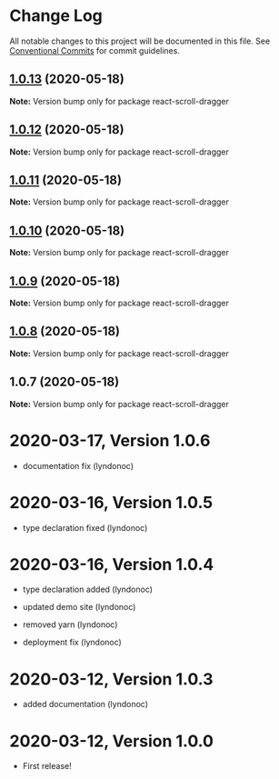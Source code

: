 # Change Log

All notable changes to this project will be documented in this file.
See [Conventional Commits](https://conventionalcommits.org) for commit guidelines.

## [1.0.13](https://github.com/lyndonoc/react-depot/compare/react-scroll-dragger@1.0.12...react-scroll-dragger@1.0.13) (2020-05-18)

**Note:** Version bump only for package react-scroll-dragger





## [1.0.12](https://github.com/lyndonoc/react-depot/compare/react-scroll-dragger@1.0.11...react-scroll-dragger@1.0.12) (2020-05-18)

**Note:** Version bump only for package react-scroll-dragger





## [1.0.11](https://github.com/lyndonoc/react-depot/compare/react-scroll-dragger@1.0.10...react-scroll-dragger@1.0.11) (2020-05-18)

**Note:** Version bump only for package react-scroll-dragger





## [1.0.10](https://github.com/lyndonoc/react-depot/compare/react-scroll-dragger@1.0.9...react-scroll-dragger@1.0.10) (2020-05-18)

**Note:** Version bump only for package react-scroll-dragger





## [1.0.9](https://github.com/lyndonoc/react-depot/compare/react-scroll-dragger@1.0.8...react-scroll-dragger@1.0.9) (2020-05-18)

**Note:** Version bump only for package react-scroll-dragger





## [1.0.8](https://github.com/lyndonoc/react-depot/compare/react-scroll-dragger@1.0.7...react-scroll-dragger@1.0.8) (2020-05-18)

**Note:** Version bump only for package react-scroll-dragger





## 1.0.7 (2020-05-18)

**Note:** Version bump only for package react-scroll-dragger

2020-03-17, Version 1.0.6
=========================

 * documentation fix (lyndonoc)


2020-03-16, Version 1.0.5
=========================

 * type declaration fixed (lyndonoc)


2020-03-16, Version 1.0.4
=========================

 * type declaration added (lyndonoc)

 * updated demo site (lyndonoc)

 * removed yarn (lyndonoc)

 * deployment fix (lyndonoc)


2020-03-12, Version 1.0.3
=========================

 * added documentation (lyndonoc)


2020-03-12, Version 1.0.0
=========================

 * First release!
